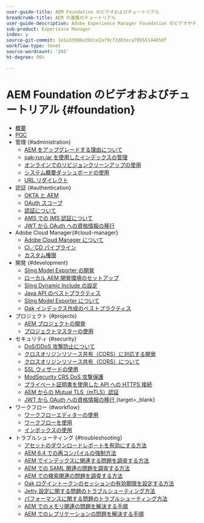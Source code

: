 ```yaml
---
user-guide-title: AEM Foundation のビデオおよびチュートリアル
breadcrumb-title: AEM の基盤のチュートリアル
user-guide-description: Adobe Experience Manager Foundation のビデオやチュートリアルのコレクションです。
sub-product: Experience Manager
index: y
source-git-commit: 1e1a33986e202ce2af9cf2d03eca7895514465df
workflow-type: tm+mt
source-wordcount: '241'
ht-degree: 96%

---
```



# AEM Foundation のビデオおよびチュートリアル {#foundation}

+ [概要](./overview.md)
+ [POC](./poc.md)
+ 管理 {#administration}
   + [AEM をアップグレードする理由について](./administration/understand-reasons-to-upgrade.md)
   + [oak-run.jar を使用したインデックスの管理](./administration/use-oak-run-jar-to-manage-indexes.md)
   + [オンラインでのリビジョンクリーンアップの使用](./administration/use-online-revision-clean-up.md)
   + [システム概要ダッシュボードの使用](./administration/use-the-system-overview-dashboard.md)
   + [URL リダイレクト](./administration/url-redirection.md)
+ 認証 {#authentication}
   + [OKTA と AEM](authentication/okta-saml-integration.md)
   + [OAuth スコープ](authentication/oauth-code-sample-develop.md)
   + [認証について](authentication/authentication-support-article-understand.md)
   + [AMS での IMS 認証について](authentication/adobe-ims-authentication-technical-video-understand.md)
   + [JWT から OAuth への資格情報の移行](authentication/jwt-to-oauth-migration.md)
+ Adobe Cloud Manager{#cloud-manager}
   + [Adobe Cloud Manager について](./cloud-manager/understand-cloud-manager-for-aem.md)
   + [CI／CD パイプライン](./cloud-manager/use-the-cicd-pipeline-in-cloud-manager-for-aem.md)
   + [カスタム権限](./cloud-manager/cloud-permissions.md)
+ 開発 {#development}
   + [Sling Model Exporter の開発](./development/develop-sling-model-exporter.md)
   + [ローカル AEM 開発環境のセットアップ](./development/set-up-a-local-aem-development-environment.md)
   + [Sling Dynamic Include の設定](./development/set-up-sling-dynamic-include.md)
   + [Java API のベストプラクティス](./development/understand-java-api-best-practices.md)
   + [Sling Model Exporter について](./development/understand-sling-model-exporter.md)
   + [Oak インデックス作成のベストプラクティス](./development/understand-indexing-best-practices.md)
+ プロジェクト {#projects}
   + [AEM プロジェクトの開発](./projects/develop-aem-projects.md)
   + [プロジェクトマスターの使用](./projects/use-project-masters.md)
+ セキュリティ {#security}
   + [DoS/DDoS 攻撃防止について](./security/understanding-dos-and-prevention-approaches.md)
   + [クロスオリジンリソース共有（CORS）に対応する開発](./security/develop-for-cross-origin-resource-sharing.md)
   + [クロスオリジンリソース共有（CORS）について](./security/understand-cross-origin-resource-sharing.md)
   + [SSL ウィザードの使用](./security/use-the-ssl-wizard.md)
   + [ModSecurity CRS DoS 攻撃保護](./security/modsecurity-crs-dos-attack-protection.md)
   + [プライベート証明書を使用した API への HTTPS 接続](./security/call-internal-apis-having-private-certificate.md)
   + [AEM からの Mutual TLS（mTLS）認証](./security/mutual-tls-authentication.md)
   + [JWT から OAuth への資格情報の移行 ](https://experienceleague.adobe.com/en/docs/experience-manager-learn/foundation/authentication/jwt-to-oauth-migration){target=_blank}
+ ワークフロー {#workflow}
   + [ワークフローエディターの使用](./workflow/use-the-workflow-editor.md)
   + [ワークフローを使用](./workflow/use-workflow.md)
   + [インボックスの使用](./workflow/use-the-inbox.md)
+ トラブルシューティング {#troubleshooting}
   + [アセットのダウンロードレポートを有効にする方法](./troubleshooting/how-to-enable-asset-download-report.md)
   + [AEM 6.4 での再コンパイルの強制方法](./troubleshooting/how-to-force-recompilation.md)
   + [AEM でインデックスに関連する問題を調査する方法](./troubleshooting/how-to-investigate-indexing-related-issues.md)
   + [AEM での SAML 関連の問題を調査する方法](./troubleshooting/how-to-investigate-saml-related-issues.md)
   + [AEM での検索関連の問題を調査する方法](./troubleshooting/how-to-investigate-search-related-issues.md)
   + [Oak ログイントークンのセッションの有効期限を設定する方法](./troubleshooting/how-to-set-the-oak-login-token-session-expiration.md)
   + [Jetty 設定に関する問題のトラブルシューティング方法](./troubleshooting/how-to-troubleshoot-issues-related-to-jetty-configuration.md)
   + [パフォーマンスに関する問題のトラブルシューティング方法](./troubleshooting/how-to-troubleshoot-performance-related-issues.md)
   + [AEM でのメモリ関連の問題を解決する手順](./troubleshooting/steps-to-resolve-memory-related-issues.md)
   + [AEM でのレプリケーションの問題を解決する手順](./troubleshooting/steps-to-resolve-replication-issues.md)
